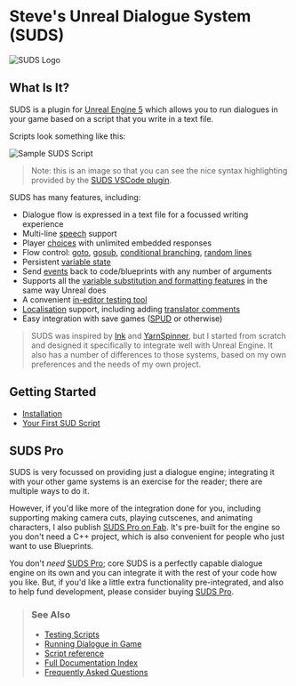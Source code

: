 # Steve's Unreal Dialogue System (SUDS)

![SUDS Logo](Resources/Icon128.png)

## What Is It?

SUDS is a plugin for [Unreal Engine 5](https://unrealengine.com/) which allows you
to run dialogues in your game based on a script that you write in a text 
file.

Scripts look something like this:

![Sample SUDS Script](docs/img/samplescript.png)

> Note: this is an image so that you can see the nice syntax highlighting provided by the
> [SUDS VSCode plugin](https://marketplace.visualstudio.com/items?itemName=sstreeting.suds-code).

SUDS has many features, including:

* Dialogue flow is expressed in a text file for a focussed writing experience
* Multi-line [speech](docs/SpeakerLines.md) support
* Player [choices](docs/ChoiceLines.md) with unlimited embedded responses
* Flow control: [goto](docs/GotoLines.md), [gosub](docs/GosubLines.md), [conditional branching](docs/ConditionalLines), [random lines](docs/RandomLines.md)
* Persistent [variable state](docs/Variables.md)
* Send [events](docs/EventLines.md) back to code/blueprints with any number of arguments
* Supports all the [variable substitution and formatting features](docs/TextMarkup.md) in the same way Unreal does
* A convenient [in-editor testing tool](docs/Testing.md)
* [Localisation](docs/Localisation.md) support, including adding [translator comments](docs/LocalisationTranslatorComments.md)
* Easy integration with save games ([SPUD](https://github.com/sinbad/SPUD) or otherwise)

> SUDS was inspired by [Ink](https://www.inklestudios.com/ink/) and
> [YarnSpinner](https://yarnspinner.dev/), but I started from scratch and 
> designed it specifically to integrate well with Unreal Engine. It also has a 
> number of differences to those systems, based on my own preferences and the 
> needs of my own project.

## Getting Started

* [Installation](docs/Installation.md)
* [Your First SUD Script](docs/MyFirstSUDScript.md)

## SUDS Pro

SUDS is very focussed on providing just a dialogue engine; integrating it with
your other game systems is an exercise for the reader; there are multiple ways
to do it. 

However, if you'd like more of the integration done for you, including supporting
making camera cuts, playing cutscenes, and animating characters, I also publish
[SUDS Pro on Fab](https://fab.com/s/c80e7c961216).
It's pre-built for the engine so you don't need a C++ project, which is also
convenient for people who just want to use Blueprints.

You don't *need* [SUDS Pro](https://fab.com/s/c80e7c961216); 
core SUDS is a perfectly capable dialogue engine on its own
and you can integrate it with the rest of your code how you like. But, if you'd like a little extra 
functionality pre-integrated, and also to help fund development, please consider
buying [SUDS Pro](https://fab.com/s/c80e7c961216).

> ### See Also
> * [Testing Scripts](docs/Testing.md)
> * [Running Dialogue in Game](docs/RunningDialogue.md)
> * [Script reference](docs/ScriptReference.md)
> * [Full Documentation Index](Index.md)
> * [Frequently Asked Questions](docs/FAQ.md)


